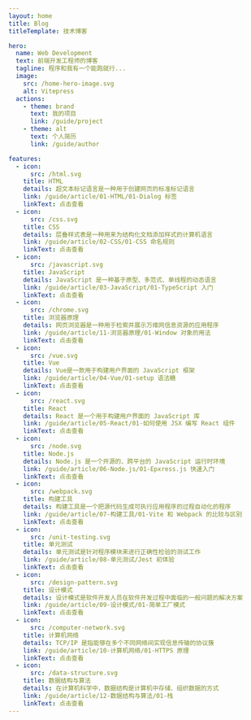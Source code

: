 ```yaml
---
layout: home
title: Blog
titleTemplate: 技术博客

hero:
  name: Web Development
  text: 前端开发工程师的博客
  tagline: 程序和我有一个能跑就行...
  image:
    src: /home-hero-image.svg
    alt: Vitepress
  actions:
    - theme: brand
      text: 我的项目
      link: /guide/project
    - theme: alt
      text: 个人简历
      link: /guide/author

features:
  - icon:
      src: /html.svg
    title: HTML
    details: 超文本标记语言是一种用于创建网页的标准标记语言
    link: /guide/article/01-HTML/01-Dialog 标签
    linkText: 点击查看
  - icon:
      src: /css.svg
    title: CSS
    details: 层叠样式表是一种用来为结构化文档添加样式的计算机语言
    link: /guide/article/02-CSS/01-CSS 命名规则
    linkText: 点击查看
  - icon:
      src: /javascript.svg
    title: JavaScript
    details: JavaScript 是一种基于原型、多范式、单线程的动态语言
    link: /guide/article/03-JavaScript/01-TypeScript 入门
    linkText: 点击查看
  - icon:
      src: /chrome.svg
    title: 浏览器原理
    details: 网页浏览器是一种用于检索并展示万维网信息资源的应用程序
    link: /guide/article/11-浏览器原理/01-Window 对象的用法
    linkText: 点击查看
  - icon:
      src: /vue.svg
    title: Vue
    details: Vue是一款用于构建用户界面的 JavaScript 框架
    link: /guide/article/04-Vue/01-setup 语法糖
    linkText: 点击查看
  - icon:
      src: /react.svg
    title: React
    details: React 是一个用于构建用户界面的 JavaScript 库
    link: /guide/article/05-React/01-如何使用 JSX 编写 React 组件
    linkText: 点击查看
  - icon:
      src: /node.svg
    title: Node.js
    details: Node.js 是一个开源的、跨平台的 JavaScript 运行时环境
    link: /guide/article/06-Node.js/01-Epxress.js 快速入门
    linkText: 点击查看
  - icon:
      src: /webpack.svg
    title: 构建工具
    details: 构建工具是一个把源代码生成可执行应用程序的过程自动化的程序
    link: /guide/article/07-构建工具/01-Vite 和 Webpack 的比较与区别
    linkText: 点击查看
  - icon:
      src: /unit-testing.svg
    title: 单元测试
    details: 单元测试是针对程序模块来进行正确性检验的测试工作
    link: /guide/article/08-单元测试/Jest 初体验
    linkText: 点击查看
  - icon:
      src: /design-pattern.svg
    title: 设计模式
    details: 设计模式是软件开发人员在软件开发过程中面临的一般问题的解决方案
    link: /guide/article/09-设计模式/01-简单工厂模式
    linkText: 点击查看
  - icon:
      src: /computer-network.svg
    title: 计算机网络
    details: TCP/IP 是指能够在多个不同网络间实现信息传输的协议簇
    link: /guide/article/10-计算机网络/01-HTTPS 原理
    linkText: 点击查看
  - icon:
      src: /data-structure.svg
    title: 数据结构与算法
    details: 在计算机科学中，数据结构是计算机中存储、组织数据的方式
    link: /guide/article/12-数据结构与算法/01-栈
    linkText: 点击查看
---
```

